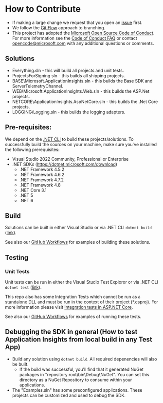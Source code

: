 # How to Contribute

- If making a large change we request that you open an [issue](https://github.com/Microsoft/ApplicationInsights-dotnet/issues) first. 
- We follow the [Git Flow](http://nvie.com/posts/a-successful-git-branching-model/) approach to branching. 
- This project has adopted the [Microsoft Open Source Code of Conduct](https://opensource.microsoft.com/codeofconduct/). For more information see the [Code of Conduct FAQ](https://opensource.microsoft.com/codeofconduct/faq/) or contact [opencode@microsoft.com](mailto:opencode@microsoft.com) with any additional questions or comments.

## Solutions

- Everything.sln - this will build all projects and unit tests.
- ProjectsForSigning.sln - this builds all shipping projects.
- BASE\Microsoft.ApplicationInsights.sln - this builds the Base SDK and ServerTelemetryChannel.
- WEB\Microsoft.ApplicationInsights.Web.sln - this builds the ASP.Net projects.
- NETCORE\ApplicationInsights.AspNetCore.sln - this builds the .Net Core projects.
- LOGGING\Logging.sln - this builds the logging adapters.

## Pre-requisites:

We depend on the [.NET CLI](https://docs.microsoft.com/dotnet/core/tools/) to build these projects/solutions.
To successfully build the sources on your machine, make sure you've installed the following prerequisites:
- Visual Studio 2022 Community, Professional or Enterprise
- .NET SDKs (https://dotnet.microsoft.com/download)
    - .NET Framework 4.5.2
	- .NET Framework 4.6.2
	- .NET Framework 4.7.2
	- .NET Framework 4.8
	- .NET Core 3.1
	- .NET 5
	- .NET 6

## Build

Solutions can be built in either Visual Studio or via .NET CLI `dotnet build` ([link](https://docs.microsoft.com/dotnet/core/tools/dotnet-build)).

See also our [GitHub Workflows](/.github/workflows) for examples of building these solutions.

## Testing

### Unit Tests

Unit tests can be run in either the Visual Studio Test Exploror or via .NET CLI `dotnet test` ([link](https://docs.microsoft.com/dotnet/core/tools/dotnet-test)).

This repo also has some Integration Tests which cannot be run as a standalone DLL and must be run in the context of their project (*.csproj).
For more information please visit [Integration tests in ASP.NET Core](https://docs.microsoft.com/aspnet/core/test/integration-tests).

See also our [GitHub Workflows](/.github/workflows) for examples of running these tests.

## Debugging the SDK in general (How to test Application Insights from local build in any Test App)

- Build any solution using `dotnet build`. All required depenencies will also be built.
  - If the build was successful, you'll find that it generated NuGet packages in "repository root\bin\Debug\NuGet". 
    You can set this directory as a NuGet Repository to consume within your applications.
- The "Examples.sln" has some preconfigured applications. These projects can be customized and used to debug the SDK.